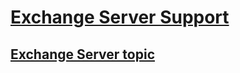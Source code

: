 # [Exchange Server Support](../exchange-server.md)

## [Exchange Server topic](../server-dummy-topic.md)